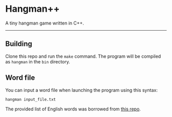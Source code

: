 # Hangman++

A tiny hangman game written in C++.

---

## Building

Clone this repo and run the `make` command. The program will be compiled as `hangman` in the `bin` directory.

## Word file

You can input a word file when launching the program using this syntax:

```
hangman input_file.txt
```

The provided list of English words was borrowed from [this repo](https://github.com/dwyl/english-words/).
